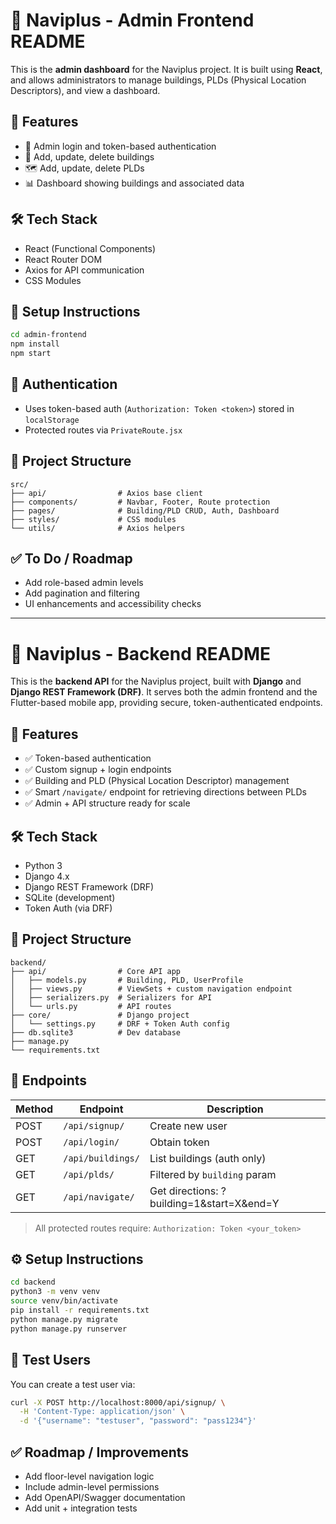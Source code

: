 # 📁 Naviplus - Admin Frontend README

This is the **admin dashboard** for the Naviplus project. It is built using **React**, and allows administrators to manage buildings, PLDs (Physical Location Descriptors), and view a dashboard.

## 📌 Features

* 🔐 Admin login and token-based authentication
* 🏢 Add, update, delete buildings
* 🗺️ Add, update, delete PLDs
* 📊 Dashboard showing buildings and associated data

## 🛠️ Tech Stack

* React (Functional Components)
* React Router DOM
* Axios for API communication
* CSS Modules

## 🚀 Setup Instructions

```bash
cd admin-frontend
npm install
npm start
```

## 🔐 Authentication

* Uses token-based auth (`Authorization: Token <token>`) stored in `localStorage`
* Protected routes via `PrivateRoute.jsx`

## 🔧 Project Structure

```
src/
├── api/                # Axios base client
├── components/         # Navbar, Footer, Route protection
├── pages/              # Building/PLD CRUD, Auth, Dashboard
├── styles/             # CSS modules
└── utils/              # Axios helpers
```

## ✅ To Do / Roadmap

* Add role-based admin levels
* Add pagination and filtering
* UI enhancements and accessibility checks

---

# 📁 Naviplus - Backend README

This is the **backend API** for the Naviplus project, built with **Django** and **Django REST Framework (DRF)**. It serves both the admin frontend and the Flutter-based mobile app, providing secure, token-authenticated endpoints.

## 🧩 Features

* ✅ Token-based authentication
* ✅ Custom signup + login endpoints
* ✅ Building and PLD (Physical Location Descriptor) management
* ✅ Smart `/navigate/` endpoint for retrieving directions between PLDs
* ✅ Admin + API structure ready for scale

## 🛠️ Tech Stack

* Python 3
* Django 4.x
* Django REST Framework (DRF)
* SQLite (development)
* Token Auth (via DRF)

## 📁 Project Structure

```
backend/
├── api/                # Core API app
│   ├── models.py       # Building, PLD, UserProfile
│   ├── views.py        # ViewSets + custom navigation endpoint
│   ├── serializers.py  # Serializers for API
│   └── urls.py         # API routes
├── core/               # Django project
│   └── settings.py     # DRF + Token Auth config
├── db.sqlite3          # Dev database
├── manage.py
└── requirements.txt
```

## 🔐 Endpoints

| Method | Endpoint          | Description                                 |
| ------ | ----------------- | ------------------------------------------- |
| POST   | `/api/signup/`    | Create new user                             |
| POST   | `/api/login/`     | Obtain token                                |
| GET    | `/api/buildings/` | List buildings (auth only)                  |
| GET    | `/api/plds/`      | Filtered by `building` param                |
| GET    | `/api/navigate/`  | Get directions: ?building=1\&start=X\&end=Y |

> All protected routes require: `Authorization: Token <your_token>`

## ⚙️ Setup Instructions

```bash
cd backend
python3 -m venv venv
source venv/bin/activate
pip install -r requirements.txt
python manage.py migrate
python manage.py runserver
```

## 🧪 Test Users

You can create a test user via:

```bash
curl -X POST http://localhost:8000/api/signup/ \
  -H 'Content-Type: application/json' \
  -d '{"username": "testuser", "password": "pass1234"}'
```

## ✅ Roadmap / Improvements

* Add floor-level navigation logic
* Include admin-level permissions
* Add OpenAPI/Swagger documentation
* Add unit + integration tests